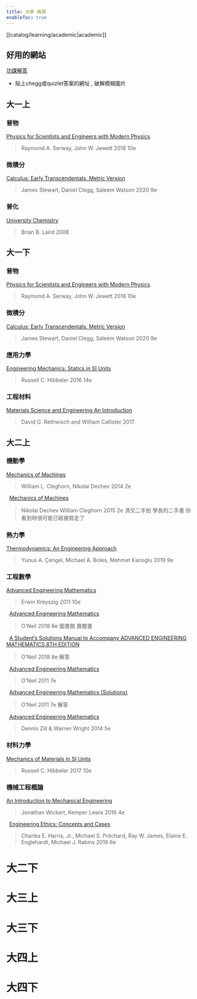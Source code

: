 ```yaml
---
title: 大學 資源
enableToc: true
---
```

[[catalog/learning/academic|academic]]

## 好用的網站
[功課解答](https://homeworkify.net/)
- 貼上chegg或quizlet答案的網址 , 破解模糊圖片

## 大一上

### 普物
[Physics for Scientists and Engineers with Modern Physics](https://zh.b-ok.global/book/5404935/91050e)
>Raymond A. Serway, John W. Jewett
>2018
>10e

### 微積分
[Calculus: Early Transcendentals. Metric Version](https://zh.b-ok.global/book/11748324/218882?dsource=recommend)
>James Stewart, Daniel Clegg, Saleem Watson
>2020
>9e

### 普化
[University Chemistry](https://zh.b-ok.global/book/1213737/ae3c63)
>Brian B. Laird
>2008

## 大一下

### 普物
[Physics for Scientists and Engineers with Modern Physics](https://zh.b-ok.global/book/5404935/91050e)
>Raymond A. Serway, John W. Jewett
>2018
>10e

### 微積分
[Calculus: Early Transcendentals. Metric Version](https://zh.b-ok.global/book/11748324/218882?dsource=recommend)
>James Stewart, Daniel Clegg, Saleem Watson
>2020
>9e

### 應用力學
[Engineering Mechanics: Statics in SI Units](https://zh.1lib.tw/book/5406314/76102e)
>Russell C. Hibbeler
>2016
>14e

### 工程材料
[Materials Science and Engineering An Introduction](https://zh.1lib.tw/book/5558911/7968d2)
>David G. Rethwisch and William Callister
>2017

## 大二上

### 機動學
[Mechanics of Machines](https://zh.1lib.tw/book/11287074/7b4482)
> William L. Cleghorn, Nikolai Dechev
> 2014
> 2e

&nbsp;
[Mechanics of Machines](https://www.facebook.com/groups/817620721658179/search/?q=%E7%86%B1%E5%8A%9B%E5%AD%B8)
> Nikolai Dechev William Cleghorn
> 2015
> 2e
> 清交二手拍 學長的二手書
> 你看到時很可能已經被買走了

### 熱力學
[Thermodynamics: An Engineering Approach](https://zh.1lib.tw/book/3718022/998e03
)
>Yunus A. Çengel, Michael A. Boles, Mehmet Kanoglu
>2019
>9e

### 工程數學
[Advanced Engineering Mathematics](https://zh.b-ok.global/book/1213502/92e465)
>Erwin Kreyszig
>2011
>10e

&nbsp;
[Advanced Engineering Mathematics](https://nycu.primo.exlibrisgroup.com/discovery/fulldisplay?docid=alma991003100059706772&context=L&vid=886UST_NYCU:886UST_NYCU&lang=zh-tw&search_scope=MyInst_and_CI&adaptor=Local%20Search%20Engine&isFrbr=true&tab=Everything&query=any,contains,Advanced%20engineering%20mathematics&sortby=date_d&facet=frbrgroupid,include,9066730246031509253&offset=0)
>O'Neil
>2018
>8e
>圖書館 實體書

&nbsp;
[A Student’s Solutions Manual to Accompany
ADVANCED ENGINEERING MATHEMATICS,8TH EDITION](https://www.cengage.com/resource_uploads/downloads/1305635159_569540.pdf)
>O'Neil
>2018
>8e
>解答

&nbsp;
[Advanced Engineering Mathematics](https://zh.1lib.tw/book/1204958/138e28)
>O'Neil
>2011
>7e

&nbsp;
[Advanced Engineering Mathematics (Solutions) 
](https://zh.1lib.tw/book/1204958/138e28)
>O'Neil
>2011
>7e
>解答

&nbsp;
[Advanced Engineering Mathematics](https://zh.1lib.tw/book/17188617/2929ec)
>Dennis Zill & Warren Wright
>2014
>5e

### 材料力學
[Mechanics of Materials in SI Units
](https://zh.1lib.tw/book/3508140/9fe382?dsource=recommend)
>Russell C. Hibbeler
>2017
>10e

### 機械工程概論
[An Introduction to Mechanical Engineering](https://zh.1lib.tw/book/3583936/ecb0a0)
>Jonathan Wickert, Kemper Lewis
>2016
>4e

&nbsp;
[Engineering Ethics: Concepts and Cases
](https://zh.1lib.tw/book/3669625/015cad)
>Charles E. Harris, Jr., Michael S. Pritchard, Ray W. James, Elaine E. Englehardt, Michael J. Rabins
>2018
>6e

# 大二下
# 大三上
# 大三下
# 大四上
# 大四下
